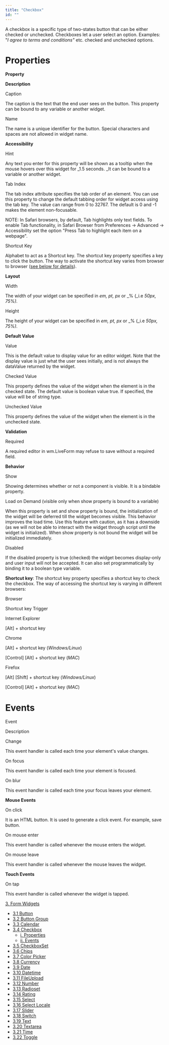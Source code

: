 ```yaml
---
title: "Checkbox"
id: ""
---
```


A checkbox is a specific type of two-states button that can be either checked or unchecked. Checkboxes let a user select an option. Examples: "_I agree to terms and conditions"_ etc. checked and unchecked options.

# Properties

**Property**

**Description**

Caption

The caption is the text that the end user sees on the button. This property can be bound to any variable or another widget.

Name

The name is a unique identifier for the button. Special characters and spaces are not allowed in widget name.

**Accessibility**

Hint

Any text you enter for this property will be shown as a tooltip when the mouse hovers over this widget for _1.5 seconds. _It can be bound to a variable or another widget.

Tab Index

The tab index attribute specifies the tab order of an element. You can use this property to change the default tabbing order for widget access using the tab key. The value can range from 0 to 32767. The default is 0 and -1 makes the element non-focusable.

NOTE: In Safari browsers, by default, Tab highlights only text fields. To enable Tab functionality, in Safari Browser from Preferences -> Advanced -> Accessibility set the option "Press Tab to highlight each item on a webpage".

Shortcut Key

Alphabet to act as a Shortcut key. The shortcut key property specifies a key to click the button. The way to activate the shortcut key varies from browser to browser ([see below for details](#shortcut)).

**Layout**

Width

The width of your widget can be specified in _em, pt, px_ or _% (_i.e _50px, 75%)._

Height

The height of your widget can be specified in _em, pt, px_ or _% (_i.e _50px, 75%)._

**Default Value**

Value

This is the default value to display value for an editor widget. Note that the display value is just what the user sees initially, and is not always the dataValue returned by the widget.

Checked Value

This property defines the value of the widget when the element is in the checked state. The default value is boolean value true. If specified, the value will be of string type.

Unchecked Value

This property defines the value of the widget when the element is in the unchecked state.

**Validation**

Required

A required editor in wm.LiveForm may refuse to save without a required field.

**Behavior**

Show

Showing determines whether or not a component is visible. It is a bindable property.

Load on Demand (visible only when show property is bound to a variable)

When this property is set and show property is bound, the initialization of the widget will be deferred till the widget becomes visible. This behavior improves the load time. Use this feature with caution, as it has a downside (as we will not be able to interact with the widget through script until the widget is initialized). When show property is not bound the widget will be initialized immediately.

Disabled

If the disabled property is true (checked) the widget becomes display-only and user input will not be accepted. It can also set programmatically by binding it to a boolean type variable.

**Shortcut key**: The shortcut key property specifies a shortcut key to check the checkbox. The way of accessing the shortcut key is varying in different browsers:

Browser

Shortcut key Trigger

Internet Explorer

\[Alt\] + shortcut key

Chrome

\[Alt\] + shortcut key (_Windows/Linux_)

\[Control\] \[Alt\] + shortcut key (_MAC_)

Firefox

\[Alt\] \[Shift\] + shortcut key (_Windows/Linux_)

\[Control\] \[Alt\] + shortcut key (_MAC_)

# Events

Event

Description

Change

This event handler is called each time your element's value changes.

On focus

This event handler is called each time your element is focused.

On blur

This event handler is called each time your focus leaves your element.

**Mouse Events**

On click

It is an HTML button. It is used to generate a click event. For example, save button.

On mouse enter

This event handler is called whenever the mouse enters the widget.

On mouse leave

This event handler is called whenever the mouse leaves the widget.

**Touch Events**

On tap

This event handler is called whenever the widget is tapped.

[3\. Form Widgets](/learn/app-development/widgets/widget-library/#form)

- [3.1 Button](/learn/app-development/widgets/form/button/)
- [3.2 Button Group](/learn/app-development/widgets/form/button-group/)
- [3.3 Calendar](/learn/app-development/widgets/form/calendar/)
- [3.4 Checkbox](#)
    - [i. Properties](#properties)
    - [ii. Events](#events)
- [3.5 CheckboxSet](/learn/app-development/widgets/form/checkboxset/)
- [3.6 Chips](/learn/app-development/widgets/form-widgets/chips/)
- [3.7 Color Picker](/learn/app-development/widgets/form/color-picker/)
- [3.8 Currency](/learn/app-development/widgets/form/currency/)
- [3.9 Date](/learn/app-development/widgets/form/date/)
- [3.10 Datetime](/learn/app-development/widgets/form-widgets/date-time-datetime/)
- [3.11 FileUpload](/learn/app-development/widgets/form/file-upload/)
- [3.12 Number](/learn/app-development/widgets/form-widgets/number/)
- [3.13 Radioset](/learn/app-development/widgets/form/radioset/)
- [3.14 Rating](/learn/app-development/widgets/form/rating/)
- [3.15 Select](/learn/app-development/widgets/form/select/)
- [3.16 Select Locale](/learn/app-development/widgets/form/select-locale/)
- [3.17 Slider](/learn/app-development/widgets/form/slider/)
- [3.18 Switch](/learn/app-development/widgets/form/switch/)
- [3.19 Text](/learn/app-development/widgets/form/text/)
- [3.20 Textarea](/learn/app-development/widgets/form/textarea/)
- [3.21 Time](/learn/app-development/widgets/form-widgets/date-time-datetime/)
- [3.22 Toggle](/learn/app-development/widgets/form/toggle/)
